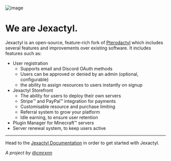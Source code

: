 ![image](https://cjsprojects.com/cdn/JexactylBanner.jpg)

# We are Jexactyl.

Jexactyl is an open-source, feature-rich fork of [Pterodactyl](https://pterodactyl.io) which includes several features and improvements over existing software.
It includes features such as:
- User registration
  - Supports email and Discord OAuth methods
  - Users can be approved or denied by an admin (optional, configurable)
  - the ability to assign resources to users instantly on signup
- Jexactyl Storefront
  - The ability for users to deploy their own servers
  - Stripe:tm: and PayPal:tm: integration for payments
  - Customisable resource and purchase limiting
  - Referral system to grow your platform
  - Idle earning, to ensure user retention
- Plugin Manager for Minecraft:tm: servers
- Server renewal system, to keep users active

***

Head to the [Jexactyl Documentation](https://docs.jexactyl.com) in order to get started with Jexactyl.

*A project by [@cmrxnn](https://github.com/cmrxnn)*
